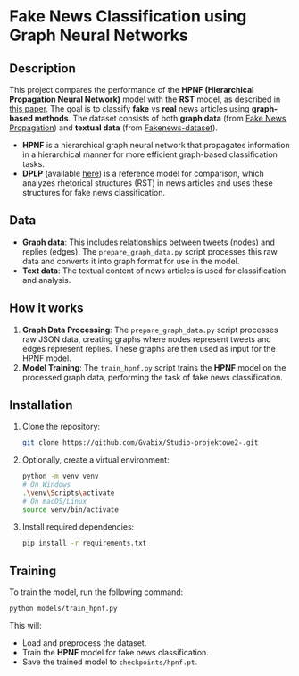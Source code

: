 # Fake News Classification using Graph Neural Networks

## Description

This project compares the performance of the **HPNF (Hierarchical Propagation Neural Network)** model with the **RST** model, as described in [this paper](https://arxiv.org/abs/1903.09196). The goal is to classify **fake** vs **real** news articles using **graph-based methods**. The dataset consists of both **graph data** (from [Fake News Propagation](https://github.com/mdepak/fake-news-propagation)) and **textual data** (from [Fakenews-dataset](https://github.com/mbzuai-nlp/Fakenews-dataset)).

- **HPNF** is a hierarchical graph neural network that propagates information in a hierarchical manner for more efficient graph-based classification tasks.
- **DPLP** (available [here](https://github.com/jiyfeng/DPLP)) is a reference model for comparison, which analyzes rhetorical structures (RST) in news articles and uses these structures for fake news classification.

## Data

- **Graph data**: This includes relationships between tweets (nodes) and replies (edges). The `prepare_graph_data.py` script processes this raw data and converts it into graph format for use in the model.
- **Text data**: The textual content of news articles is used for classification and analysis.

## How it works

1. **Graph Data Processing**: The `prepare_graph_data.py` script processes raw JSON data, creating graphs where nodes represent tweets and edges represent replies. These graphs are then used as input for the HPNF model.
2. **Model Training**: The `train_hpnf.py` script trains the **HPNF** model on the processed graph data, performing the task of fake news classification.

## Installation

1. Clone the repository:

   ```bash
   git clone https://github.com/Gvabix/Studio-projektowe2-.git
   ```

2. Optionally, create a virtual environment:

   ```bash
   python -m venv venv
   # On Windows
   .\venv\Scripts\activate
   # On macOS/Linux
   source venv/bin/activate
   ```

3. Install required dependencies:

   ```bash
   pip install -r requirements.txt
   ```

## Training

To train the model, run the following command:

```bash
python models/train_hpnf.py
```

This will:
- Load and preprocess the dataset.
- Train the **HPNF** model for fake news classification.
- Save the trained model to `checkpoints/hpnf.pt`.

